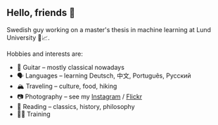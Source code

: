 ## Hello, friends 👋

Swedish guy working on a master's thesis in machine learning at Lund University 🤖📈.

Hobbies and interests are:
- 🎵 Guitar – mostly classical nowadays
- 🗣 Languages – learning Deutsch, 中文, Português, Русский
- 🏔 Traveling – culture, food, hiking
- 📷 Photography – see my [Instagram](https://www.instagram.com/alexanderskafte/) / [Flickr](https://www.flickr.com/photos/143095668@N03/)
- 📖 Reading – classics, history, philosophy
- 💪🏻 Training
